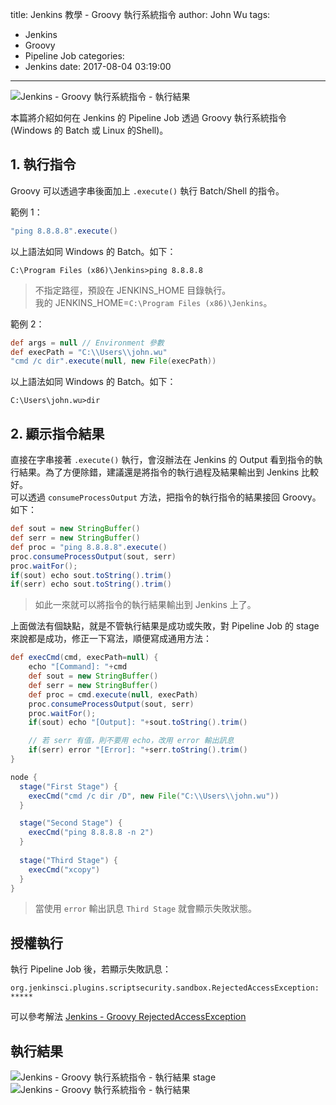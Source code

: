 title: Jenkins 教學 - Groovy 執行系統指令
author: John Wu
tags:
  - Jenkins
  - Groovy
  - Pipeline Job
categories:
  - Jenkins
date: 2017-08-04 03:19:00
---

![Jenkins - Groovy 執行系統指令 - 執行結果](/images/pasted-275.png)

本篇將介紹如何在 Jenkins 的 Pipeline Job 透過 Groovy 執行系統指令 (Windows 的 Batch 或 Linux 的Shell)。  

<!-- more -->

## 1. 執行指令

Groovy 可以透過字串後面加上 `.execute()` 執行 Batch/Shell 的指令。

範例 1：  
```groovy
"ping 8.8.8.8".execute()
```
以上語法如同 Windows 的 Batch。如下：
```batch
C:\Program Files (x86)\Jenkins>ping 8.8.8.8
```
> 不指定路徑，預設在 JENKINS_HOME 目錄執行。  
> 我的 JENKINS_HOME=`C:\Program Files (x86)\Jenkins`。

範例 2：  
```groovy
def args = null // Environment 參數
def execPath = "C:\\Users\\john.wu"
"cmd /c dir".execute(null, new File(execPath))
```
以上語法如同 Windows 的 Batch。如下：
```batch
C:\Users\john.wu>dir
```

## 2. 顯示指令結果

直接在字串接著 `.execute()` 執行，會沒辦法在 Jenkins 的 Output 看到指令的執行結果。為了方便除錯，建議還是將指令的執行過程及結果輸出到 Jenkins 比較好。  
可以透過 `consumeProcessOutput` 方法，把指令的執行指令的結果接回 Groovy。如下：

```groovy
def sout = new StringBuffer()
def serr = new StringBuffer()
def proc = "ping 8.8.8.8".execute()
proc.consumeProcessOutput(sout, serr)
proc.waitFor();
if(sout) echo sout.toString().trim()
if(serr) echo sout.toString().trim()
```
> 如此一來就可以將指令的執行結果輸出到 Jenkins 上了。

上面做法有個缺點，就是不管執行結果是成功或失敗，對 Pipeline Job 的 stage 來說都是成功，修正一下寫法，順便寫成通用方法：

```groovy
def execCmd(cmd, execPath=null) {
    echo "[Command]: "+cmd
    def sout = new StringBuffer()
    def serr = new StringBuffer()
    def proc = cmd.execute(null, execPath)
    proc.consumeProcessOutput(sout, serr)
    proc.waitFor();
    if(sout) echo "[Output]: "+sout.toString().trim()

    // 若 serr 有值，則不要用 echo，改用 error 輸出訊息
    if(serr) error "[Error]: "+serr.toString().trim()
}

node {
  stage("First Stage") {
    execCmd("cmd /c dir /D", new File("C:\\Users\\john.wu"))
  }

  stage("Second Stage") {
    execCmd("ping 8.8.8.8 -n 2")
  }
  
  stage("Third Stage") {
    execCmd("xcopy")
  }
}
```
> 當使用 `error` 輸出訊息 `Third Stage` 就會顯示失敗狀態。


## 授權執行

執行 Pipeline Job 後，若顯示失敗訊息：
```
org.jenkinsci.plugins.scriptsecurity.sandbox.RejectedAccessException: *****
```
可以參考解法 [Jenkins - Groovy RejectedAccessException](/article/jenkins-groovy-rejected-access-exception.html)

## 執行結果

![Jenkins - Groovy 執行系統指令 - 執行結果 stage](/images/pasted-273.png)
![Jenkins - Groovy 執行系統指令 - 執行結果](/images/pasted-274.png)